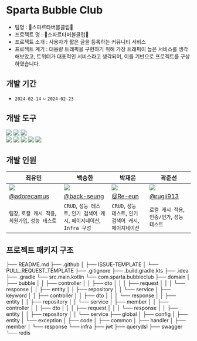 # Sparta Bubble Club
- 팀명 : 🫧스파르타버블클럽🫧
- 프로젝트 명 : 🫧스파르타버블클럽🫧
- 프로젝트 소개 : 사용자가 짧은 글을 등록하는 커뮤니티 서비스
- 프로젝트 계기 : 대용량 트래픽을 구현하기 위해 가장 트래픽이 높은 서비스를 생각해보았고, 트위터가 대표적인 서비스라고 생각되어, 이를 기반으로 프로젝트를 구상하였습니다.

## 개발 기간
- `2024-02-14` ~ `2024-02-23`

## 개발 도구
<img src="https://img.shields.io/badge/Spring Boot-6DB33F?style=for-the-badge&logo=springboot&logoColor=white">
<img src="https://img.shields.io/badge/Spring Data Jpa-6DB33F?style=for-the-badge&logo=spring&logoColor=white">
<img src="https://img.shields.io/badge/Spring Security-6DB33F?style=for-the-badge&logo=spring-security&logoColor=white">
<br>
<img src="https://img.shields.io/badge/Swagger-6DB33F?style=for-the-badge&logo=swagger&logoColor=white">
<img src="https://img.shields.io/badge/MySQL-4479A1?style=for-the-badge&logo=MySQL&logoColor=white">
<img src="https://img.shields.io/badge/Redis-DC382D?style=for-the-badge&logo=redis&logoColor=white">
<img src="https://img.shields.io/badge/Kotlin-7F52FF?style=for-the-badge&logo=kotlin&logoColor=white">
<img src="https://img.shields.io/badge/IntelliJ Ultimate Idea-000000?style=for-the-badge&logo=intellijidea&logoColor=white">

## 개발 인원

| 최유민                                                       | 백승한                                                      | 박재은                                                        | 곽준선                                                        |
|-----------------------------------------------------------|----------------------------------------------------------|------------------------------------------------------------|------------------------------------------------------------|
| ![](https://avatars.githubusercontent.com/u/115597692?v=4) | ![](https://avatars.githubusercontent.com/u/84169773?v=4) | ![](https://avatars.githubusercontent.com/u/149674839?v=4) | ![](https://avatars.githubusercontent.com/u/120253044?v=4) |
| [@adorecamus](https://github.com/adorecamus)              | [@back-seung](https://github.com/back-seung)             | [@Re-eun](https://github.com/Re-eun)                       | [@rugii913](https://github.com/rugii913)                   |
| `팀장`, `로컬 캐시 적용`, `회원가입`, `성능 테스트`                        | `CRUD`, `성능 테스트`, `인기 검색어 캐시`, `페이지네이션`, `Infra 구성`      | `CRUD`, `성능 테스트`, `인기 검색어 캐시`, `페이지네이션`                    | `로컬 캐시 적용`, `인증/인가`, `성능 테스트`                                      |

## 프로젝트 패키지 구조
├── README.md
├── .github
│   ├── ISSUE-TEMPLATE
│   └── PULL_REQUEST_TEMPLATE
├── .gitignore
├── .build.gradle.kts
├── .idea
├── .gradle
└── src.main.kotlin
    └── com.sparta.bubbleclub
    ├── domain
    │   ├── bubble
    │   │   ├── controller
    │   │   ├── dto
    │   │   │   ├── request
    │   │   │   └── response
    │   │   ├── entity
    │   │   ├── repository
    │   │   └── service
    │   ├── keyword
    │   │   ├── controller
    │   │   ├── dto
    │   │   │   └── response
    │   │   ├── entity
    │   │   ├── repository
    │   │   └── service
    │   ├── member
    │   │   ├── controller
    │   │   ├── dto
    │   │   │   ├── request
    │   │   │   └── response
    │   │   ├── entity
    │   │   ├── repository
    │   │   └── service
    ├── global
    │   ├── config
    │   ├── entity
    │   └── exception
    │       ├── code
    │       ├── common
    │       ├── handler
    │       ├── member
    │       └── response
    └── infra
        ├── jwt
        ├── querydsl
        ├── swagger
        └── redis



